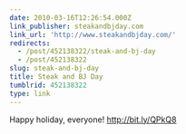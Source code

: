 ```yaml
---
date: 2010-03-16T12:26:54.000Z
link_publisher: steakandbjday.com
link_url: 'http://www.steakandbjday.com/'
redirects:
  - /post/452138322/steak-and-bj-day
  - /post/452138322
slug: steak-and-bj-day
title: Steak and BJ Day
tumblrid: 452138322
type: link
---
```

<p>Happy holiday, everyone! <a href="http://bit.ly/QPkQ8">http://bit.ly/QPkQ8</a></p>
